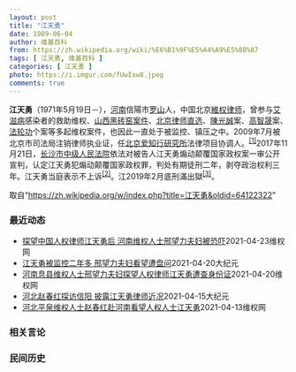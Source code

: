 ```yaml
---
layout: post
title: "江天勇"
date: 1989-06-04
author: 维基百科
from: https://zh.wikipedia.org/wiki/%E6%B1%9F%E5%A4%A9%E5%8B%87
tags: [ 江天勇, 维基百科 ]
categories: [ 江天勇 ]
photo: https://i.imgur.com/fUwIsw8.jpeg
comments: true
---
```

<div class="mw-parser-output">

<p><b>江天勇</b>（1971年5月19日<span class="useeditintro" title="Template:BLP editintro">－</span>），<a href="/wiki/%E6%B2%B3%E5%8D%97" class="mw-redirect" title="河南">河南</a>信陽市<a href="/wiki/%E7%BD%97%E5%B1%B1" class="mw-redirect mw-disambig" title="罗山">罗山</a>人，中国北京<a href="/wiki/%E7%B6%AD%E6%AC%8A%E5%BE%8B%E5%B8%AB" class="mw-redirect" title="維權律師">維权律师</a>，曾参与<a href="/wiki/%E8%89%BE%E6%BB%8B%E7%97%85" title="艾滋病">艾滋病</a>感染者的救助维权、<a href="/w/index.php?title=%E5%B1%B1%E8%A5%BF%E9%BB%91%E7%A0%96%E7%AA%91%E6%A1%88%E4%BB%B6&amp;action=edit&amp;redlink=1" class="new" title="山西黑砖窑案件（页面不存在）">山西黑砖窑案件</a>、<a href="/w/index.php?title=%E5%8C%97%E4%BA%AC%E5%BE%8B%E5%B8%88%E7%9B%B4%E9%80%89&amp;action=edit&amp;redlink=1" class="new" title="北京律师直选（页面不存在）">北京律师直选</a>、<a href="/wiki/%E9%99%B3%E5%85%89%E8%AA%A0" class="mw-redirect" title="陳光誠">陳光誠</a>案、<a href="/wiki/%E9%AB%98%E6%99%BA%E6%99%9F" title="高智晟">高智晟</a>案、<a href="/wiki/%E6%B3%95%E8%BD%AE%E5%8A%9F" title="法轮功">法轮功</a>个案等多起维权案件，也因此一直处于被监控、镇压之中。2009年7月被北京市司法局注销律师执业证，任<a href="/w/index.php?title=%E5%8C%97%E4%BA%AC%E7%88%B1%E7%9F%A5%E8%A1%8C%E7%A0%94%E7%A9%B6%E6%89%80&amp;action=edit&amp;redlink=1" class="new" title="北京爱知行研究所（页面不存在）">北京爱知行研究所</a>法律项目协调人。<sup id="cite_ref-HRLJIANG_1-0" class="reference"><a href="#cite_note-HRLJIANG-1">[1]</a></sup>2017年11月21日，<a href="/w/index.php?title=%E9%95%BF%E6%B2%99%E5%B8%82%E4%B8%AD%E7%BA%A7%E4%BA%BA%E6%B0%91%E6%B3%95%E9%99%A2&amp;action=edit&amp;redlink=1" class="new" title="长沙市中级人民法院（页面不存在）">长沙市中级人民法院</a>依法对被告人江天勇煽动颠覆国家政权案一审公开宣判，认定江天勇犯煽动颠覆国家政权罪，判处有期徒刑二年，剥夺政治权利三年。江天勇当庭表示不上诉<sup id="cite_ref-获刑_2-0" class="reference"><a href="#cite_note-获刑-2">[2]</a></sup>。江2019年2月底刑滿出獄<sup id="cite_ref-3" class="reference"><a href="#cite_note-3">[3]</a></sup>。
</p>
</div><noscript><img src="//zh.wikipedia.org/wiki/Special:CentralAutoLogin/start?type=1x1" alt="" title="" width="1" height="1" style="border: none; position: absolute;"></noscript>
<div class="printfooter">取自“<a dir="ltr" href="https://zh.wikipedia.org/w/index.php?title=江天勇&amp;oldid=64122322">https://zh.wikipedia.org/w/index.php?title=江天勇&amp;oldid=64122322</a>”</div><div id="recent-news"><h3>最近动态</h3><ul><li><a href="https://nodebe4.github.io/waimei/2021-04-23/%E6%8E%A2%E6%9C%9B%E4%B8%AD%E5%9B%BD%E4%BA%BA%E6%9D%83%E5%BE%8B%E5%B8%88%E6%B1%9F%E5%A4%A9%E5%8B%87%E5%90%8E-%E6%B2%B3%E5%8D%97%E7%BB%B4%E6%9D%83%E4%BA%BA%E5%A3%AB%E9%82%A2%E6%9C%9B%E5%8A%9B%E5%A4%AB%E5%A6%87%E8%A2%AB%E6%81%90%E5%90%93" title="探望中国人权律师江天勇后 河南维权人士邢望力夫妇被恐吓—— （维权网信息中心报道）本网获悉：2021年4月23日上午8点多，河南息县淮河派出所所长张振华、副所长房涛、息县淮河街道办事处驻曹园社区...">探望中国人权律师江天勇后 河南维权人士邢望力夫妇被恐吓</a><time>2021-04-23</time><a class="tag">维权网</a></li>
<li><a href="https://nodebe4.github.io/waimei/2021-04-20/%E6%B1%9F%E5%A4%A9%E5%8B%87%E8%A2%AB%E7%9B%91%E6%8E%A7%E4%BA%8C%E5%B9%B4%E5%A4%9A-%E9%82%A2%E6%9C%9B%E5%8A%9B%E5%A4%AB%E5%A6%87%E7%9C%8B%E6%9C%9B%E9%81%AD%E7%9B%98%E9%97%AE" title="江天勇被监控二年多 邢望力夫妇看望遭盘问—— 【大纪元2021年04月21日讯】（大纪元记者李新安采访报导）日前，河南维权人士邢望力夫妇到信阳灵山镇看望人权律师江天勇，离开时遭警方强行带走。江天...">江天勇被监控二年多 邢望力夫妇看望遭盘问</a><time>2021-04-20</time><a class="tag">大纪元</a></li>
<li><a href="https://nodebe4.github.io/waimei/2021-04-20/%E6%B2%B3%E5%8D%97%E6%81%AF%E5%8E%BF%E7%BB%B4%E6%9D%83%E4%BA%BA%E5%A3%AB%E9%82%A2%E6%9C%9B%E5%8A%9B%E5%A4%AB%E5%A6%87%E6%8E%A2%E6%9C%9B%E4%BA%BA%E6%9D%83%E5%BE%8B%E5%B8%88%E6%B1%9F%E5%A4%A9%E5%8B%87%E9%81%AD%E6%9F%A5%E8%BA%AB%E4%BB%BD%E8%AF%81" title="河南息县维权人士邢望力夫妇探望人权律师江天勇遭查身份证—— （维权网信息中心报道）2021年4月20日，河南省信阳市息县维权人士邢望力夫妇到罗山县灵山镇看望一直被非法软禁中的人权律师江天勇。下午...">河南息县维权人士邢望力夫妇探望人权律师江天勇遭查身份证</a><time>2021-04-20</time><a class="tag">维权网</a></li>
<li><a href="https://nodebe4.github.io/waimei/2021-04-15/%E6%B2%B3%E5%8C%97%E8%B5%B5%E6%98%A5%E7%BA%A2%E6%8E%A2%E8%AE%BF%E4%BF%A1%E9%98%B3-%E6%8A%AB%E9%9C%B2%E6%B1%9F%E5%A4%A9%E5%8B%87%E5%BE%8B%E5%B8%88%E8%BF%91%E5%86%B5" title="河北赵春红探访信阳 披露江天勇律师近况—— 【大纪元2021年04月15日讯】（大纪元记者李熙采访报导）近日，河北维权人士赵春红造访被监视居住在河南信阳老家的709律师江天勇，披露江天勇仍被严密...">河北赵春红探访信阳 披露江天勇律师近况</a><time>2021-04-15</time><a class="tag">大纪元</a></li>
<li><a href="https://nodebe4.github.io/waimei/2021-04-13/%E6%B2%B3%E5%8C%97%E5%B9%B3%E6%B3%89%E7%BB%B4%E6%9D%83%E4%BA%BA%E5%A3%AB%E8%B5%B5%E6%98%A5%E7%BA%A2%E8%B5%B4%E6%B2%B3%E5%8D%97%E7%9C%8B%E6%9C%9B%E4%BA%BA%E6%9D%83%E4%BA%BA%E5%A3%AB%E6%B1%9F%E5%A4%A9%E5%8B%87" title="河北平泉维权人士赵春红赴河南看望人权人士江天勇—— （维权网信息中心报道）2021年4月13日，本网获悉：昨天（4月12日）下午，河北平泉县的维权人士赵春红到河南信阳，专程看望知名的人权律师江天...">河北平泉维权人士赵春红赴河南看望人权人士江天勇</a><time>2021-04-13</time><a class="tag">维权网</a></li>
</ul></div><div id="open-opinion"><h3>相关言论</h3><ul></ul></div><div id="mjls-record"><h3>民间历史</h3><ul></ul></div>
